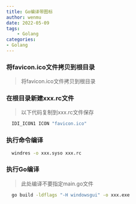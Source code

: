 ```yaml
---
title: Go编译带图标
author: wenmu
date: 2022-05-09
tags: 
    - Golang 
categories: 
- Golang
---
```



### 将favicon.ico文件拷贝到根目录

> 将favicon.ico文件拷贝到根目录

### 在根目录新建xxx.rc文件

> 以下代码复制到xxx.rc文件保存

```cmd
  IDI_ICON1 ICON "favicon.ico"
```

### 执行命令编译

```cmd
  windres -o xxx.syso xxx.rc
```

### 执行Go编译

> 此处编译不要指定main.go文件

```cmd
  go build -ldflags "-H windowsgui" -o xxx.exe
```
